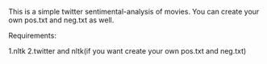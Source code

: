 This is a  simple twitter sentimental-analysis of movies.
You can create your own pos.txt and neg.txt as well.

Requirements:

1.nltk
2.twitter and nltk(if you want create your own pos.txt and neg.txt)


